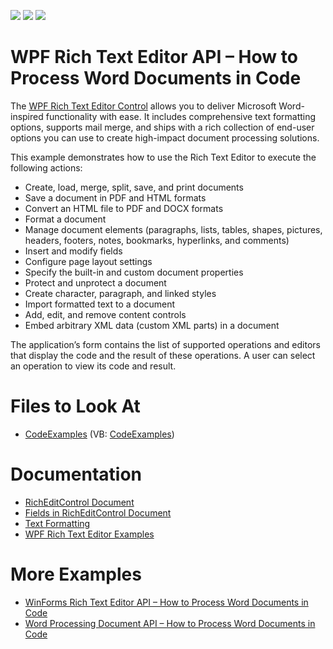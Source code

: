 <!-- default badges list -->
![](https://img.shields.io/endpoint?url=https://codecentral.devexpress.com/api/v1/VersionRange/128607952/23.1.2%2B)
[![](https://img.shields.io/badge/Open_in_DevExpress_Support_Center-FF7200?style=flat-square&logo=DevExpress&logoColor=white)](https://supportcenter.devexpress.com/ticket/details/T213968)
[![](https://img.shields.io/badge/📖_How_to_use_DevExpress_Examples-e9f6fc?style=flat-square)](https://docs.devexpress.com/GeneralInformation/403183)
<!-- default badges end -->

# WPF Rich Text Editor API – How to Process Word Documents in Code

The [WPF Rich Text Editor Control](https://www.devexpress.com/products/net/controls/wpf/rich_editor/) allows you to deliver Microsoft Word-inspired functionality with ease. It includes comprehensive text formatting options, supports mail merge, and ships with a rich collection of end-user options you can use to create high-impact document processing solutions.

This example demonstrates how to use the Rich Text Editor to execute the following actions:

- Create, load, merge, split, save, and print documents
- Save a document in PDF and HTML formats
- Convert an HTML file to PDF and DOCX formats
- Format a document
- Manage document elements (paragraphs, lists, tables, shapes, pictures, headers, footers, notes, bookmarks, hyperlinks, and comments)
- Insert and modify fields
- Configure page layout settings
- Specify the built-in and custom document properties
- Protect and unprotect a document
- Create character, paragraph, and linked styles
- Import formatted text to a document
- Add, edit, and remove content controls
- Embed arbitrary XML data (custom XML parts) in a document

The application’s form contains the list of supported operations and editors that display the code and the result of these operations. A user can select an operation to view its code and result.

# Files to Look At

* [CodeExamples](./CS/DXRichEditControlAPISample/CodeExamples/) (VB: [CodeExamples](./VB/DXRichEditControlAPISample/CodeExamples/))

# Documentation

* [RichEditControl Document](https://docs.devexpress.com/WPF/9115/controls-and-libraries/rich-text-editor/rich-edit-control-document)
* [Fields in RichEditControl Document](https://docs.devexpress.com/WPF/10296/controls-and-libraries/rich-text-editor/fields)
* [Text Formatting](https://docs.devexpress.com/WPF/118199/controls-and-libraries/rich-text-editor/text-formatting)
* [WPF Rich Text Editor Examples](https://docs.devexpress.com/WPF/9139/controls-and-libraries/rich-text-editor/examples)

# More Examples

* [WinForms Rich Text Editor API – How to Process Word Documents in Code](https://github.com/DevExpress-Examples/winforms-richedit-document-api)
* [Word Processing Document API – How to Process Word Documents in Code](https://github.com/DevExpress-Examples/word-document-api-examples)
